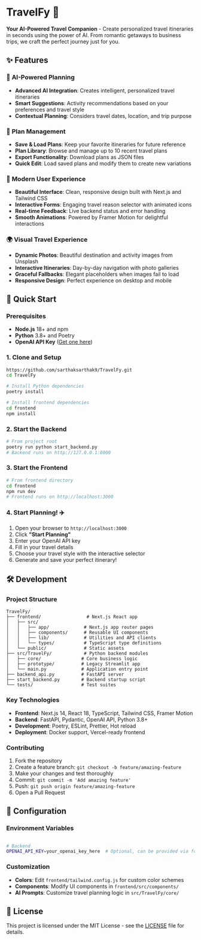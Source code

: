 # TravelFy 🛫

**Your AI-Powered Travel Companion** - Create personalized travel itineraries in seconds using the power of AI. From romantic getaways to business trips, we craft the perfect journey just for you.


## ✨ Features

### 🤖 **AI-Powered Planning**
- **Advanced AI Integration**: Creates intelligent, personalized travel itineraries
- **Smart Suggestions**: Activity recommendations based on your preferences and travel style
- **Contextual Planning**: Considers travel dates, location, and trip purpose

### 💾 **Plan Management** 
- **Save & Load Plans**: Keep your favorite itineraries for future reference
- **Plan Library**: Browse and manage up to 10 recent travel plans
- **Export Functionality**: Download plans as JSON files
- **Quick Edit**: Load saved plans and modify them to create new variations

### 🎨 **Modern User Experience**
- **Beautiful Interface**: Clean, responsive design built with Next.js and Tailwind CSS
- **Interactive Forms**: Engaging travel reason selector with animated icons
- **Real-time Feedback**: Live backend status and error handling
- **Smooth Animations**: Powered by Framer Motion for delightful interactions

### 🌍 **Visual Travel Experience**
- **Dynamic Photos**: Beautiful destination and activity images from Unsplash
- **Interactive Itineraries**: Day-by-day navigation with photo galleries
- **Graceful Fallbacks**: Elegant placeholders when images fail to load
- **Responsive Design**: Perfect experience on desktop and mobile


## 🚀 Quick Start

### Prerequisites
- **Node.js** 18+ and npm
- **Python** 3.8+ and Poetry
- **OpenAI API Key** ([Get one here](https://platform.openai.com/api-keys))

### 1. Clone and Setup
```bash
https://github.com/sarthaksarthak9/TravelFy.git
cd TravelFy

# Install Python dependencies
poetry install

# Install frontend dependencies
cd frontend
npm install
```

### 2. Start the Backend
```bash
# From project root
poetry run python start_backend.py
# Backend runs on http://127.0.0.1:8000
```

### 3. Start the Frontend
```bash
# From frontend directory
cd frontend
npm run dev
# Frontend runs on http://localhost:3000
```

### 4. Start Planning! ✈️
1. Open your browser to `http://localhost:3000`
2. Click **"Start Planning"**
3. Enter your OpenAI API key
4. Fill in your travel details
5. Choose your travel style with the interactive selector
6. Generate and save your perfect itinerary!


## 🛠️ Development

### **Project Structure**
```
TravelFy/
├── frontend/                 # Next.js React app
│   ├── src/
│   │   ├── app/             # Next.js app router pages
│   │   ├── components/      # Reusable UI components
│   │   ├── lib/             # Utilities and API clients
│   │   └── types/           # TypeScript type definitions
│   └── public/              # Static assets
├── src/TravelFy/            # Python backend modules
│   ├── core/               # Core business logic
│   ├── prototype/          # Legacy Streamlit app
│   └── main.py             # Application entry point
├── backend_api.py          # FastAPI server
├── start_backend.py        # Backend startup script
└── tests/                  # Test suites
```

### **Key Technologies**
- **Frontend**: Next.js 14, React 18, TypeScript, Tailwind CSS, Framer Motion
- **Backend**: FastAPI, Pydantic, OpenAI API, Python 3.8+
- **Development**: Poetry, ESLint, Prettier, Hot reload
- **Deployment**: Docker support, Vercel-ready frontend

### **Contributing**
1. Fork the repository
2. Create a feature branch: `git checkout -b feature/amazing-feature`
3. Make your changes and test thoroughly
4. Commit: `git commit -m 'Add amazing feature'`
5. Push: `git push origin feature/amazing-feature`
6. Open a Pull Request


## 🔧 Configuration

### **Environment Variables**
```bash

# Backend 
OPENAI_API_KEY=your_openai_key_here  # Optional, can be provided via form
```

### **Customization**
- **Colors**: Edit `frontend/tailwind.config.js` for custom color schemes
- **Components**: Modify UI components in `frontend/src/components/`
- **AI Prompts**: Customize travel planning logic in `src/TravelFy/core/`

## 📄 License

This project is licensed under the MIT License - see the [LICENSE](LICENSE) file for details.
